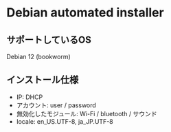 # Debian automated installer

## サポートしているOS

Debian 12 (bookworm)

## インストール仕様

* IP: DHCP
* アカウント: user / password
* 無効化したモジュール: Wi-Fi / bluetooth / サウンド
* locale: en_US.UTF-8, ja_JP.UTF-8

